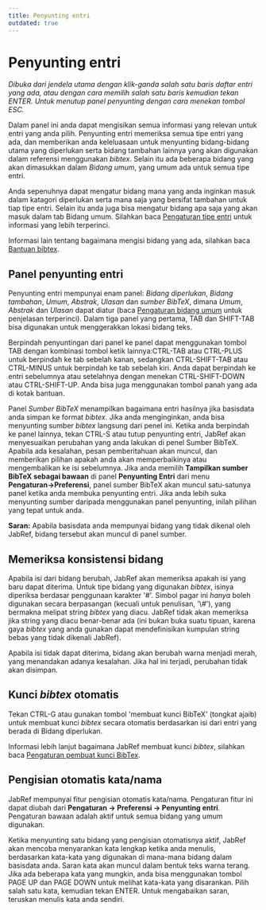 ```yaml
---
title: Penyunting entri
outdated: true
---
```


# Penyunting entri

*Dibuka dari jendela utama dengan klik-ganda salah satu baris daftar entri yang ada, atau dengan cara memilih salah satu baris kemudian tekan ENTER. Untuk menutup panel penyunting dengan cara menekan tombol ESC.*

Dalam panel ini anda dapat mengisikan semua informasi yang relevan untuk entri yang anda pilih. Penyunting entri memeriksa semua tipe entri yang ada, dan memberikan anda keleluasaan untuk menyunting bidang-bidang utama yang diperlukan serta bidang tambahan lainnya yang akan digunakan dalam referensi menggunakan *bibtex*. Selain itu ada beberapa bidang yang akan dimasukkan dalam *Bidang umum*, yang umum ada untuk semua tipe entri.

Anda sepenuhnya dapat mengatur bidang mana yang anda inginkan masuk dalam katagori diperlukan serta mana saja yang bersifat tambahan untuk tiap tipe entri. Selain itu anda juga bisa mengatur bidang apa saja yang akan masuk dalam tab Bidang umum. Silahkan baca [Pengaturan tipe entri](CustomEntriesHelp) untuk informasi yang lebih terperinci.

Informasi lain tentang bagaimana mengisi bidang yang ada, silahkan baca [Bantuan bibtex](BibtexHelp).

## Panel penyunting entri

Penyunting entri mempunyai enam panel: *Bidang diperlukan*, *Bidang tambahan*, *Umum*, *Abstrak*, *Ulasan* dan *sumber BibTeX*, dimana *Umum*, *Abstrak* dan *Ulasan* dapat diatur (baca [Pengaturan bidang umum](GeneralFields) untuk penjelasan terperinci). Dalam tiga panel yang pertama, TAB dan SHIFT-TAB bisa digunakan untuk menggerakkan lokasi bidang teks.

Berpindah penyuntingan dari panel ke panel dapat menggunakan tombol TAB dengan kombinasi tombol ketik lainnya:CTRL-TAB atau CTRL-PLUS untuk berpindah ke tab sebelah kanan, sedangkan CTRL-SHIFT-TAB atau CTRL-MINUS untuk berpindah ke tab sebelah kiri. Anda dapat berpindah ke entri sebelumnya atau setelahnya dengan menekan CTRL-SHIFT-DOWN atau CTRL-SHIFT-UP. Anda bisa juga menggunakan tombol panah yang ada di kotak bantuan.

Panel *Sumber BibTeX* menampilkan bagaimana entri hasilnya jika basisdata anda simpan ke format *bibtex*. Jika anda menginginkan, anda bisa menyunting sumber *bibtex* langsung dari penel ini. Ketika anda berpindah ke panel lainnya, tekan CTRL-S atau tutup penyunting entri, JabRef akan menyesuaikan perubahan yang anda lakukan di penel Sumber BibTeX. Apabila ada kesalahan, pesan pemberitahuan akan muncul, dan memberikan pilihan apakah anda akan memperbaikinya atau mengembalikan ke isi sebelumnya. Jika anda memilih **Tampilkan sumber BibTeX sebagai bawaan** di panel **Penyunting Entri** dari menu **Pengaturan→Preferensi**, panel sumber BibTeX akan muncul satu-satunya panel ketika anda membuka penyunting entri. Jika anda lebih suka menyunting sumber daripada menggunakan panel penyunting, inilah pilihan yang tepat untuk anda.

**Saran:** Apabila basisdata anda mempunyai bidang yang tidak dikenal oleh JabRef, bidang tersebut akan muncul di panel sumber.

## Memeriksa konsistensi bidang

Apabila isi dari bidang berubah, JabRef akan memeriksa apakah isi yang baru dapat diterima. Untuk tipe bidang yang digunakan *bibtex*, isinya diperiksa berdasar penggunaan karakter '\#'. Simbol pagar ini *hanya* boleh digunakan secara berpasangan (kecuali untuk penulisan, '\\\#'), yang bermakna melipat string *bibtex* yang diacu. JabRef tidak akan memeriksa jika string yang diacu benar-benar ada (ini bukan buka suatu tipuan, karena gaya *bibtex* yang anda gunakan dapat mendefinisikan kumpulan string bebas yang tidak dikenali JabRef).

Apabila isi tidak dapat diterima, bidang akan berubah warna menjadi merah, yang menandakan adanya kesalahan. Jika hal ini terjadi, perubahan tidak akan disimpan.

## Kunci *bibtex* otomatis

Tekan CTRL-G atau gunakan tombol 'membuat kunci BibTeX' (tongkat ajaib) untuk membuat kunci *bibtex* secara otomatis berdasarkan isi dari entri yang berada di Bidang diperlukan.

Informasi lebih lanjut bagaimana JabRef membuat kunci *bibtex*, silahkan baca [Pengaturan pembuat kunci BibTex](LabelPatterns).

## Pengisian otomatis kata/nama

JabRef mempunyai fitur pengisian otomatis kata/nama. Pengaturan fitur ini dapat diubah dari **Pengaturan → Preferensi → Penyunting entri**. Pengaturan bawaan adalah aktif untuk semua bidang yang umum digunakan.

Ketika menyunting satu bidang yang pengisian otomatisnya aktif, JabRef akan mencoba menyarankan kata lengkap ketika anda menulis, berdasarkan kata-kata yang digunakan di mana-mana bidang dalam basisdata anda. Saran kata akan muncul dalam bentuk teks warna terang. Jika ada beberapa kata yang mungkin, anda bisa menggunakan tombol PAGE UP dan PAGE DOWN untuk melihat kata-kata yang disarankan. Pilih salah satu kata, kemudian tekan ENTER. Untuk mengabaikan saran, teruskan menulis kata anda sendiri.
